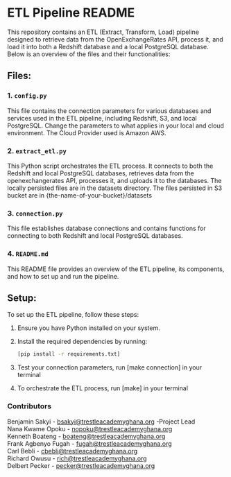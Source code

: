 # ETL Pipeline README

This repository contains an ETL (Extract, Transform, Load) pipeline designed to retrieve data from the OpenExchangeRates API, process it, and load it into both a Redshift database and a local PostgreSQL database. Below is an overview of the files and their functionalities:

## Files:

### 1. `config.py`

This file contains the connection parameters for various databases and services used in the ETL pipeline, including Redshift, S3, and local PostgreSQL. Change the parameters to what applies in your local and cloud environment. The Cloud Provider used is Amazon AWS.

### 2. `extract_etl.py`

This Python script orchestrates the ETL process. It connects to both the Redshift and local PostgreSQL databases, retrieves data from the openexchangerates API, processes it, and uploads it to the databases. The locally persisted files are in the datasets directory.
The files persisted in S3 bucket are in {the-name-of-your-bucket}/datasets

### 3. `connection.py`

This file establishes database connections and contains functions for connecting to both Redshift and local PostgreSQL databases.

### 4. `README.md`

This README file provides an overview of the ETL pipeline, its components, and how to set up and run the pipeline.

## Setup:

To set up the ETL pipeline, follow these steps:

1. Ensure you have Python installed on your system.

2. Install the required dependencies by running:

   ```bash
   [pip install -r requirements.txt]
3. Test your connection parameters, run [make connection] in your terminal

4. To orchestrate the ETL process, run [make] in your terminal

### Contributors <br>

Benjamin Sakyi - bsakyi@trestleacademyghana.org -Project Lead <br>
Nana Kwame Opoku - nopoku@trestleacademyghana.org <br>
Kenneth Boateng - boateng@trestleacademyghana.org <br>
Frank Agbenyo Fugah - fugah@trestleacademyghana.org <br>
Carl Bebli - cbebli@trestleacademyghana.org <br>
Richard Owusu - rich@trestleacademyghana.org <br>
Delbert Pecker - pecker@trestleacademyghana.org
